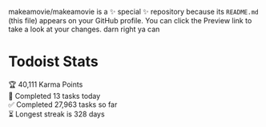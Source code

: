 makeamovie/makeamovie is a ✨ special ✨ repository because its `README.md` (this file) appears on your GitHub profile.
You can click the Preview link to take a look at your changes. darn right ya can

# Todoist Stats

<!-- TODO-IST:START -->
🏆  40,111 Karma Points           
🌸  Completed 13 tasks today           
✅  Completed 27,963 tasks so far           
⏳  Longest streak is 328 days
<!-- TODO-IST:END -->